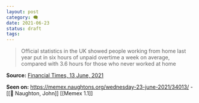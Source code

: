 ```yaml
---
layout: post
category: 🗨️
date: 2021-06-23
status: draft
tags:
---
```

> Official statistics in the UK showed people working from home last year put in six hours of unpaid overtime a week on average, compared with 3.6 hours for those who never worked at home

**Source:** [Financial Times, 13 June, 2021](https://www.ft.com/content/29fc2a4a-cb50-4118-9d2d-f4c557626bc7)

**Seen on:** https://memex.naughtons.org/wednesday-23-june-2021/34013/
	- [[👤 Naughton, John]] [[Memex 1.1]]
